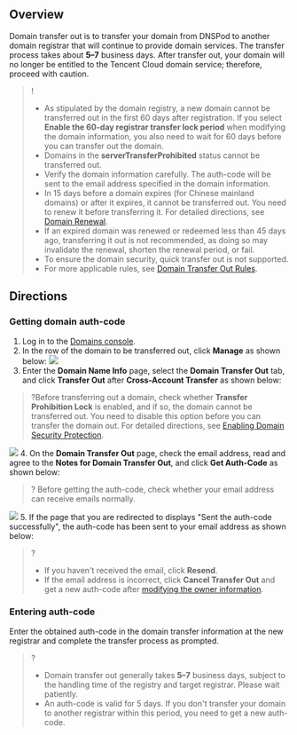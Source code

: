 

## Overview

Domain transfer out is to transfer your domain from DNSPod to another domain registrar that will continue to provide domain services. The transfer process takes about **5–7** business days. After transfer out, your domain will no longer be entitled to the Tencent Cloud domain service; therefore, proceed with caution.
>!
>- As stipulated by the domain registry, a new domain cannot be transferred out in the first 60 days after registration. If you select **Enable the 60-day registrar transfer lock period** when modifying the domain information, you also need to wait for 60 days before you can transfer out the domain.
>- Domains in the **serverTransferProhibited** status cannot be transferred out.
>- Verify the domain information carefully. The auth-code will be sent to the email address specified in the domain information.
>- In 15 days before a domain expires (for Chinese mainland domains) or after it expires, it cannot be transferred out. You need to renew it before transferring it. For detailed directions, see [Domain Renewal](https://intl.cloud.tencent.com/zh/document/product/242/42871).
>- If an expired domain was renewed or redeemed less than 45 days ago, transferring it out is not recommended, as doing so may invalidate the renewal, shorten the renewal period, or fail.
>- To ensure the domain security, quick transfer out is not supported.
>- For more applicable rules, see [Domain Transfer Out Rules](https://intl.cloud.tencent.com/document/product/242/42858).


## Directions

### Getting domain auth-code

1. Log in to the [Domains console](https://console.intl.cloud.tencent.com/domain/manage). 
2. In the row of the domain to be transferred out, click **Manage** as shown below:
![](https://qcloudimg.tencent-cloud.cn/raw/94367b164256c72c8942b93b15c282f4.png)
3. Enter the **Domain Name Info** page, select the **Domain Transfer Out** tab, and click **Transfer Out** after **Cross-Account Transfer** as shown below:
>?Before transferring out a domain, check whether **Transfer Prohibition Lock** is enabled, and if so, the domain cannot be transferred out. You need to disable this option before you can transfer the domain out. For detailed directions, see [Enabling Domain Security Protection](https://intl.cloud.tencent.com/zh/document/product/242/42864).
>
![](https://qcloudimg.tencent-cloud.cn/raw/59f537cc0f19e5be52bd5ce7115c4d2a.png)
4. On the **Domain Transfer Out** page, check the email address, read and agree to the **Notes for Domain Transfer Out**, and click **Get Auth-Code** as shown below:
>? Before getting the auth-code, check whether your email address can receive emails normally.
>
 ![](https://qcloudimg.tencent-cloud.cn/raw/a0bda8e4e304147d60a3a2f1c66e5d30.png)
5. If the page that you are redirected to displays "Sent the auth-code successfully", the auth-code has been sent to your email address as shown below:
>? 
>- If you haven't received the email, click **Resend**.
>- If the email address is incorrect, click **Cancel Transfer Out** and get a new auth-code after [modifying the owner information](https://console.intl.cloud.tencent.com/domain/manage).
>


### Entering auth-code

Enter the obtained auth-code in the domain transfer information at the new registrar and complete the transfer process as prompted.
>?
> - Domain transfer out generally takes **5–7** business days, subject to the handling time of the registry and target registrar. Please wait patiently.
> - An auth-code is valid for 5 days. If you don't transfer your domain to another registrar within this period, you need to get a new auth-code.

